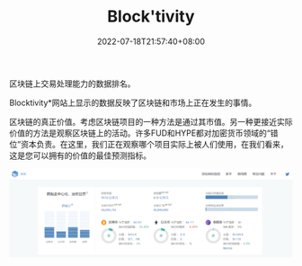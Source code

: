 ﻿---
weight: 
title: "Block'tivity"
description: "区块链上交易处理能力的数据排名"
date: 2022-07-18T21:57:40+08:00
lastmod: 2022-07-18T16:45:40+08:00
draft: false
authors: ["MineW"]
featuredImage: "blocktivity.jpg"
link: "https://blocktivity.info/"
tags: ["数据分析","Block'tivity"]
categories: ["navigation"]
navigation: ["数据分析"]
lightgallery: true
toc: true
pinned: false
recommend: false
recommend1: false
---
区块链上交易处理能力的数据排名。

Blocktivity‎*网站上显示的数据反映了区块链和市场上正在发生的事情。

区块链的真正价值。考虑区块链项目的一种方法是通过其市值。另一种更接近实际价值的方法是观察区块链上的活动。许多FUD和HYPE都对加密货币领域的“错位”资本负责。在这里，我们正在观察哪个项目实际上被人们使用，在我们看来，这是您可以拥有的价值的最佳预测指标。

![4](4.png)